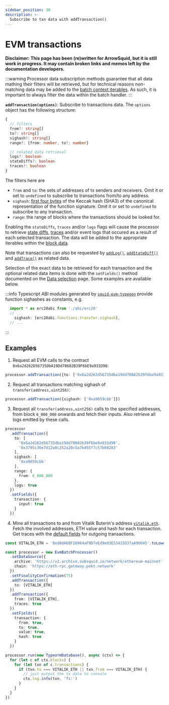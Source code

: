 ```yaml
---
sidebar_position: 30
description: >-
  Subscribe to txn data with addTransaction()
---
```


# EVM transactions 

**Disclaimer: This page has been (re)written for ArrowSquid, but it is still work in progress. It may contain broken links and memos left by the documentation developers.**

:::warning
Processor data subscription methods guarantee that all data mathing their filters will be retrieved, but for technical reasons non-matching data may be added to the [batch context iterables](/arrowsquid/evm-indexing/context-interfaces/#blockdata). As such, it is important to always filter the data within the batch handler.
:::

**`addTransaction(options)`**: Subscribe to transactions data. The `options` object has the following structure:
```typescript
{
  // filters
  from?: string[]
  to?: string[]
  sighash?: string[]
  range?: {from: number, to?: number}

  // related data retrieval
  logs?: boolean
  stateDiffs?: boolean
  traces?: boolean
}
```
[//]: # (!!!! re-check the interface upon the release)

The filters here are
+ `from` and `to`: the sets of addresses of tx senders and receivers. Omit it or set to `undefined` to subscribe to transactions from/to any address.
+ `sighash`: [first four bytes](https://ethereum.org/en/developers/docs/transactions/#the-data-field) of the Keccak hash (SHA3) of the canonical representation of the function signature. Omit it or set to `undefined` to subscribe to any transaction.
+ `range`: the range of blocks where the transactions should be looked for.

Enabling the `stateDiffs`, `traces` and/or `logs` flags will cause the processor to retrieve [state diffs](/arrowsquid/evm-indexing/configuration/state-diffs/), [traces](/arrowsquid/evm-indexing/configuration/traces/) and/or event logs that occured as a result of each selected transaction. The data will be added to the appropriate iterables within the [block data](/arrowsquid/evm-indexing/context-interfaces/#blockdata).

Note that transactions can also be requested by [`addLog()`](../evm-logs), [`addStateDiff()`](../state-diffs) and [`addTrace()`](../traces) as related data.

[//]: # (!!!! check in the final version whether it also adds the data to the items)

Selection of the exact data to be retrieved for each transaction and the optional related data items is done with the `setFields()` method documented on the [Data selection](../data-selection) page. Some examples are available below.

:::info
Typescript ABI modules generated by [`squid-evm-typegen`](/evm-indexing/squid-evm-typegen) provide function sighashes as constants, e.g.

```ts
  import * as erc20abi from './abi/erc20'
  // ...
    sighash: [erc20abi.functions.transfer.sighash],
  // ...
```
:::

## Examples

1) Request all EVM calls to the contract `0x6a2d262D56735DbA19Dd70682B39F6bE9a931D98`:
```ts
processor.addTransaction({to: ['0x6a2d262d56735dba19dd70682b39f6be9a931d98']})
```

2) Request all transactions matching sighash of `transfer(address,uint256)`:
```ts
processor.addTransaction({sighash: ['0xa9059cbb']})
```

3) Request all `transfer(address,uint256)` calls to the specified addresses, from block `6_000_000` onwards and fetch their inputs. Also retrieve all logs emitted by these calls.
```ts
processor
  .addTransaction({
    to: [
      '0x6a2d262d56735dba19dd70682b39f6be9a931d98',
      '0x3795c36e7d12a8c252a20c5a7b455f7c57b60283'
    ],
    sighash: [
      '0xa9059cbb'
    ],
    range: {
      from: 6_000_000
    },
    logs: true
  })
  .setFields({
    transaction: {
      input: true
    }
  })
```

4) Mine all transactions to and from Vitalik Buterin's address [`vitalik.eth`](https://etherscan.io/address/vitalik.eth). Fetch the involved addresses, ETH value and hash for each transaction. Get traces with the [default fields](../../context-interfaces/#trace) for outgoing transactions.

[//]: # (!!!! replace the archive URL once archive-registry carries Arrowsquid archives)
[//]: # (???? which traces are these - "execution" or "debug"?)

```ts
const VITALIK_ETH = '0xd8dA6BF26964aF9D7eEd9e03E53415D37aA96045'.toLowerCase()

const processor = new EvmBatchProcessor()
  .setDataSource({
    archive: 'https://v2.archive.subsquid.io/network/ethereum-mainnet',
    chain: 'https://eth-rpc.gateway.pokt.network'
  })
  .setFinalityConfirmation(75)
  .addTransaction({
    to: [VITALIK_ETH]
  })
  .addTransaction({
    from: [VITALIK_ETH],
    traces: true
  })
  .setFields({
    transaction: {
      from: true,
      to: true,
      value: true,
      hash: true
    }
  })

processor.run(new TypeormDatabase(), async (ctx) => {
  for (let c of ctx.blocks) {
    for (let txn of c.transactions) {
      if (txn.to === VITALIK_ETH || txn.from === VITALIK_ETH) {
        // just output the tx data to console
        ctx.log.info(txn, 'Tx:')
      }
    }
  }
})
```

